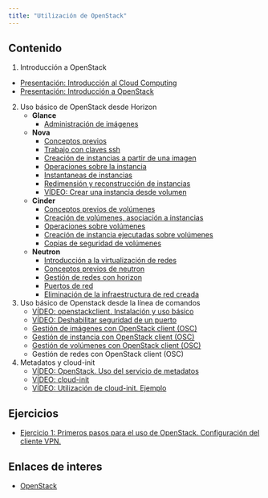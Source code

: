 ```yaml
---
title: "Utilización de OpenStack"
---
```


## Contenido

1. Introducción a OpenStack
* [Presentación: Introducción al Cloud Computing](http://iesgn.github.io/emergya/curso/u1/presentacion)
* [Presentación: Introducción a OpenStack](http://iesgn.github.io/emergya/curso/u1/presentacion_openstack)
2. Uso básico de OpenStack desde Horizon
    * **Glance**
        * [Administración de imágenes](http://iesgn.github.io/emergya/curso/u3/imagenes)
    * **Nova**
        * [Conceptos previos](http://iesgn.github.io/emergya/curso/u3/conceptos_previos)
        * [Trabajo con claves ssh](http://iesgn.github.io/emergya/curso/u3/claves_ssh)
        * [Creación de instancias a partir de una imagen](http://iesgn.github.io/emergya/curso/u3/instancias1)
        * [Operaciones sobre la instancia](http://iesgn.github.io/emergya/curso/u3/operaciones)
        * [Instantaneas de instancias](http://iesgn.github.io/emergya/curso/u3/instantaneas)
        * [Redimensión y reconstrucción de instancias](http://iesgn.github.io/emergya/curso/u3/redimension)
        * [VÍDEO: Crear una instancia desde volumen](https://youtu.be/4rgZM06BSrI)
    * **Cinder**
        * [Conceptos previos de volúmenes](http://iesgn.github.io/emergya/curso/u4/conceptos_previos)
        * [Creación de volúmenes, asociación a instancias](http://iesgn.github.io/emergya/curso/u4/volumen)
        * [Operaciones sobre volúmenes](http://iesgn.github.io/emergya/curso/u4/operaciones)
        * [Creación de instancia ejecutadas sobre volúmenes](http://iesgn.github.io/emergya/curso/u4/instancias_volumen)
        * [Copias de seguridad de volúmenes](http://iesgn.github.io/emergya/curso/u4/backup)
    * **Neutron**
        * [Introducción a la virtualización de redes](http://iesgn.github.io/emergya/curso/u5/intro)
        * [Conceptos previos de neutron](http://iesgn.github.io/emergya/curso/u5/conceptos_previos)
        * [Gestión de redes con horizon](http://iesgn.github.io/emergya/curso/u5/neutron)
        * [Puertos de red](http://iesgn.github.io/emergya/curso/u5/puertos)
        * [Eliminación de la infraestructura de red creada](http://iesgn.github.io/emergya/curso/u5/borrar)
3. Uso básico de Openstack desde la línea de comandos
    * [VÍDEO: openstackclient. Instalación y uso básico](https://youtu.be/qjvWtvgo8FU)
    * [VÍDEO: Deshabilitar seguridad de un puerto](https://youtu.be/jqfILWzHrS0)
    * [Gestión de imágenes con OpenStack client (OSC)](osc_glance.html)
    * [Gestión de instancia con OpenStack client (OSC)](osc_nova.html)
    * [Gestión de volúmenes con OpenStack client (OSC)](osc_cinder.html)
    * Gestión de redes con OpenStack client (OSC)
4. Metadatos y cloud-init
    * [VÍDEO: OpenStack. Uso del servicio de metadatos](https://youtu.be/8xLF28rKNI0)
    * [VÍDEO: cloud-init](https://youtu.be/YIhlg_cGrYQ)
    * [VÍDEO: Utilización de cloud-init. Ejemplo](https://youtu.be/eWbAg4fenVo)

## Ejercicios

* [Ejercicio 1: Primeros pasos para el uso de OpenStack. Configuración del cliente VPN.](ejercicio1.html)

## Enlaces de interes

* [OpenStack](https://www.openstack.org/)
